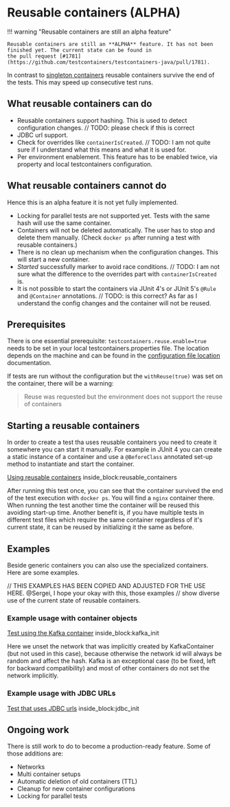 # Reusable containers (ALPHA)

!!! warning "Reusable containers are still an alpha feature"

    Reusable containers are still an **ALPHA** feature. It has not been finished yet. The current state can be found in
    the pull request [#1781](https://github.com/testcontainers/testcontainers-java/pull/1781).

In contrast to [singleton containers](../test_framework_integration/manual_lifecycle_control.md/#singleton-containers)
reusable containers survive the end of the tests. This may speed up consecutive test runs.

## What reusable containers can do

 * Reusable containers support hashing. This is used to detect configuration changes. // TODO: please check if this is correct
 * JDBC url support.
 * Check for overrides like `containerIsCreated`. // TODO: I am not quite sure if I understand what this means and what it is used for.
 * Per environment enablement. This feature has to be enabled twice, via property and local testcontainers configuration.

## What reusable containers cannot do

Hence this is an alpha feature it is not yet fully implemented.

 * Locking for parallel tests are not supported yet. Tests with the same hash will use the same container.
 * Containers will not be deleted automatically. The user has to stop and delete them manually. (Check `docker ps` after
   running a test with reusable containers.)
 * There is no clean up mechanism when the configuration changes. This will start a new container.
 * *Started* successfully marker to avoid race conditions. // TODO: I am not sure what the difference to the overrides part with `containerIsCreated` is.
 * It is not possible to start the containers via JUnit 4's or JUnit 5's `@Rule` and `@Container` annotations. // TODO: is this correct? As far as I understand the config changes and the container will not be reused.

## Prerequisites

There is one essential prerequisite: `testcontainers.reuse.enable=true` needs to be set in your local 
testcontainers.properties file. The location depends on the machine and can be found in the 
[configuration file location](./configuration/#configuration-file-location) documentation.

If tests are run without the configuration but the `withReuse(true)` was set on the container, there will be a warning:

> Reuse was requested but the environment does not support the reuse of containers

## Starting a reusable containers

In order to create a test tha uses reusable containers you need to create it somewhere you can start it manually. For
example in JUnit 4 you can create a static instance of a container and use a `@BeforeClass` annotated set-up method to
instantiate and start the container.

<!--codeinclude-->
[Using reusable containers](../examples/junit4/generic/src/test/java/generic/ReusableContainersTest.java) inside_block:reusable_containers
<!--/codeinclude-->

After running this test once, you can see that the container survived the end of the test execution with `docker ps`.
You will find a `nginx` container there. When running the test another time the container will be reused this avoiding
start-up time.
Another benefit is, if you have multiple tests in different test files which require the same container regardless of
it's current state, it can be reused by initializing it the same as before.

## Examples

Beside generic containers you can also use the specialized containers. Here are some examples.

// THIS EXAMPLES HAS BEEN COPIED AND ADJUSTED FOR THE USE HERE. @Sergei, I hope your okay with this, those examples
// show diverse use of the current state of reusable containers.

### Example usage with container objects

<!--codeinclude-->
[Test using the Kafka container](../examples/junit4/generic/src/test/java/generic/ReusableKafkaContainerTest.java) inside_block:kafka_init
<!--/codeinclude-->

Here we unset the network that was implicitly created by KafkaContainer (but not used in this case), because otherwise
the network id will always be random and affect the hash. Kafka is an exceptional case (to be fixed, left for backward 
compatibility) and most of other containers do not set the network implicitly.

### Example usage with JDBC URLs

<!--codeinclude-->
[Test that uses JDBC urls](../examples/junit4/generic/src/test/java/generic/ReusableContainerWithJdbcUrlsTest.java) inside_block:jdbc_init
<!--/codeinclude-->

## Ongoing work

There is still work to do to become a production-ready feature. Some of those additions are: 

 * Networks
 * Multi container setups
 * Automatic deletion of old containers (TTL)
 * Cleanup for new container configurations
 * Locking for parallel tests
